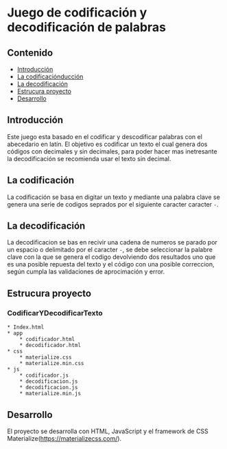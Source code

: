 Juego de codificación y decodificación de palabras
======================

## Contenido ##

- [Introducción](#introducción)
- [La codificaciónducción](#Lacodificación)
- [La decodificación](#ladecodificación)
- [Estrucura proyecto](#estrucuraproyecto)
- [Desarrollo](#desarrollo)

## Introducción ##

Este juego esta basado en el codificar y descodificar palabras con el abecedario en latín. El objetivo es codificar un texto el cual genera dos códigos con decimales y sin decimales, para poder hacer mas inetresante la decodificación se recomienda usar el texto sin decimal. 

## La codificación ##

La codificación se basa en digitar un texto y mediante una palabra clave se genera una serie de codigos seprados por el siguiente caracter caracter `-`. 

## La decodificación ##

La decodificacion se bas en recivir una cadena de numeros se parado por un espacio o delimitado por el caracter `-`, se debe seleccionar la palabre clave con la que se genera el codigo devolviendo dos resultados uno que es una posible repuesta del texto y el código con una posible correccion, según cumpla las validaciones de aprocimación y error.

## Estrucura proyecto ##

### CodificarYDecodificarTexto
    * Index.html
    * app
        * codificador.html
        * decodificador.html
    * css
        * materialize.css
        * materialize.min.css
    * js
        * codificador.js
        * decodificacion.js
        * decodificacion.js
        * materialize.min.js

## Desarrollo ##

El proyecto se desarrolla con HTML, JavaScript y el framework de CSS Materialize(https://materializecss.com/).